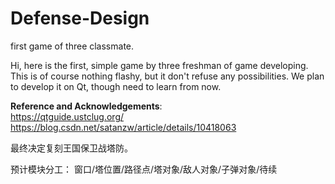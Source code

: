 # Defense-Design
first game of three classmate.

Hi, here is the first, simple game by three freshman of game developing. This is of course nothing flashy, but it don't refuse any possibilities.
We plan to develop it on Qt, though need to learn from now.

<b>Reference and Acknowledgements</b>:<br/>
https://qtguide.ustclug.org/<br/>
https://blog.csdn.net/satanzw/article/details/10418063

最终决定复刻王国保卫战塔防。

预计模块分工：
窗口/塔位置/路径点/塔对象/敌人对象/子弹对象/待续

